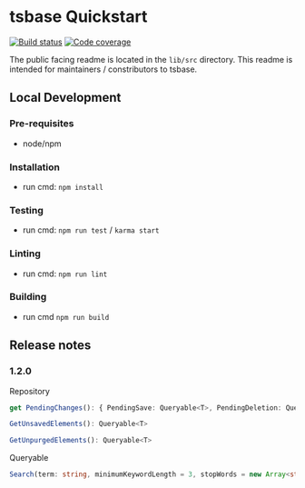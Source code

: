 # tsbase Quickstart

[![Build status](https://joseph-w-bayes.visualstudio.com/tsbase/_apis/build/status/Test,%20Build,%20Archive)](https://joseph-w-bayes.visualstudio.com/tsbase/_build/latest?definitionId=7)
[![Code coverage](https://img.shields.io/azure-devops/coverage/joseph-w-bayes/50cd9014-db2f-482c-ac28-d707aa30bf98/7.svg)](https://img.shields.io/azure-devops/coverage/joseph-w-bayes/50cd9014-db2f-482c-ac28-d707aa30bf98/7.svg)

The public facing readme is located in the `lib/src` directory.  This readme is intended for maintainers / constributors to tsbase.

## Local Development

### Pre-requisites
- node/npm

### Installation
- run cmd: `npm install`

### Testing
- run cmd: `npm run test` / `karma start`

### Linting
- run cmd: `npm run lint`

### Building
- run cmd `npm run build`

## Release notes

### 1.2.0

Repository
```ts
get PendingChanges(): { PendingSave: Queryable<T>, PendingDeletion: Queryable<T> }
```
```ts
GetUnsavedElements(): Queryable<T>
```
```ts
GetUnpurgedElements(): Queryable<T>
```

Queryable
```ts
Search(term: string, minimumKeywordLength = 3, stopWords = new Array<string>()): Queryable<T>
```